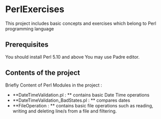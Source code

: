 # PerlExercises

This project includes basic concepts and exercises which belong to Perl programming language

## Prerequisites
You should install Perl 5.10 and above 
You may use Padre editor.

## Contents of the project

Briefly Content of Perl Modules in the project :
* **DateTimeValidation.pl : ** contains basic Date Time operations
* **DateTimeValidation_BadStates.pl : ** compares dates
* **FileOperation : ** contains basic file operations such as reading, writing and deleting line/s from a file and filtering. 

